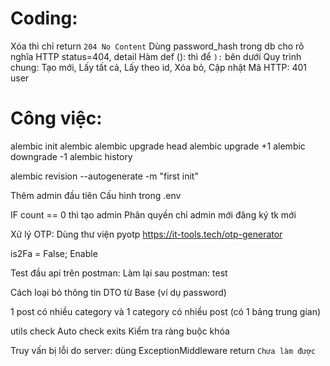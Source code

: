 <!-- Học thư viện pydantic -->
<!-- Học thư viện datetime -->
<!-- Học thư viện faker -->
<!-- Học thư viện typing python -->
<!-- Học Git -->
<!-- Học NodeJS MSA có post comment -->
<!-- mongodb -->

# Coding:

Xóa thì chỉ return `204 No Content`
Dùng password_hash trong db cho rõ nghĩa
HTTP status=404, detail
Hàm def (): thì để `):` bên dưới
Quy trình chung: Tạo mới, Lấy tất cả, Lấy theo id, Xóa bỏ, Cập nhật
Mã HTTP: 401 user

# Công việc:

<!-- Sử dụng FastAPI framework (python) -->

<!-- !FastAPI -->

<!-- Sử dụng thư viện SQLAlchemy -->
<!-- Xây dựng 3 bảng -->

<!-- !SQLAlchemy -->
<!-- !ORM -->

<!-- Sử dụng method get/put/delete/post -->

<!-- Xác thực và phân quyền: -->
<!-- Thêm 1 bảng user -->
<!-- role là 1 hàng trong bảng với 2 loại "admin" và "user" -->
<!-- Password mã hóa rồi mới lưu vào database -->

<!-- Xác thực bằng jwt -->
<!-- jwt có xác thực thêm quyền của user -->
<!-- Các đầu api được phân quyền theo quyền của user -->

<!-- Phân quyền: -->
<!-- Admin all và CRUD thể loại -->
<!-- Thêm sửa xóa (posts, comment) chỉ chủ nhân -->

<!-- !jwt -->
<!-- !json -->
<!-- !hash -->

<!-- Sử dụng docker -->
<!-- Sử dụng mysql trong docker -->

<!-- !docker -->

<!-- Xử lý connect db với: -->
<!-- retry_delay: Thời gian chờ thử lại -->
<!-- retries: Số lần thử lại -->

<!-- Thêm validate: -->
<!-- dùng field_validator -->
<!-- và regex -->

<!-- !regex -->

<!-- Chuyển từ http sang https -->
<!-- !SSL -->


<!-- Quản lý SQL .v1 .v2 Migration: Dùng `alembic` -->

alembic init alembic
alembic upgrade head
alembic upgrade +1
alembic downgrade -1
alembic history

alembic revision --autogenerate -m "first init"

<!-- !alembic -->
<!-- @ Muốn dùng lệnh -->
<!-- alembic upgrade head -->
<!-- trong docker nhưng db chưa khởi động -->
<!-- dùng file .sh -->

Thêm admin đầu tiên
Cấu hình trong .env

IF count == 0 thì tạo admin
Phân quyền chỉ admin mới đăng ký tk mới

<!-- @ Có dùng trực tiếp trong app/api  -->
<!-- https://gist.github.com/jsmsalt/26bf25844870d59eee17997727e3a631 -->

<!-- ################### -->

Xử lý OTP: Dùng thư viện pyotp
https://it-tools.tech/otp-generator

is2Fa = False; Enable

<!-- !pyotp -->
<!-- https://pyauth.github.io/pyotp -->
<!-- !Học thuật toán HOTP, TOTP -->
<!-- https://www.onelogin.com/learn/otp-totp-hotp -->

<!-- https://pinonote.wordpress.com/2018/11/27/thuat-toan-hmac-based-one-time-password-algorithm-hotp-va-time-based-one-time-password-totp-trong-google-authenticator/ -->

<!-- -->

<!-- !3 cái này làm xong thì xóa báo cáo -->

<!-- thêm sub id trong jwt để truy vấn user id trong post comment `tokent: user_id,` -->

<!-- Thêm 2 class Minxi chung: Tên bảng và thời gian create_at, update_at -->

<!-- Thử hết hạn jwt? 2 giây -->

<!-- ! -->

Test đầu api trên postman:
Làm lại sau
postman: test

<!-- ! Học Postman -->

<!-- -->

<!-- Thêm gửi email quên mật khẩu  : Dùng mailhong -->


<!-- Thêm logging xóa sau một giờ, 7 ngày 30 60 90.... env -->
<!-- ! Học thư viện log -->

<!-- Thêm gợi ý DTO có thể dùng fAker -->

Cách loại bỏ thông tin DTO từ Base (ví dụ password)

1 post có nhiều category và 1 category có nhiều post (có 1 bảng trung gian)

utils check Auto check exits Kiểm tra ràng buộc khóa

Truy vấn bị lỗi do server: dùng ExceptionMiddleware return
`Chưa làm được`

<!-- @Nhưng tất cả lỗi DB đều bị return -->